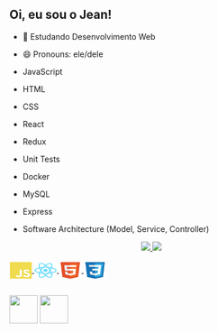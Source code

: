## Oi, eu sou o Jean!

- 🌱 Estudando Desenvolvimento Web
- 😄 Pronouns: ele/dele

- JavaScript
- HTML
- CSS
- React
- Redux
- Unit Tests
- Docker
- MySQL
- Express
- Software Architecture (Model, Service, Controller)

<div align="center">
  <a href="https://github.com/jeands6">
  <img height="130em" src="https://github-readme-stats.vercel.app/api?username=jeanfs6&show_icons=true&theme=dark&include_all_commits=true&count_private=true"/>
  <img height="130em" src="https://github-readme-stats.vercel.app/api/top-langs/?username=jeanfs6&layout=compact&langs_count=7&theme=dark"/>
</div>
  <div style="display: inline_block"><br>
  <img align="center" alt="Jean-Js" height="30" width="40" src="https://raw.githubusercontent.com/devicons/devicon/master/icons/javascript/javascript-plain.svg">
  <img align="center" alt="Jean-React" height="30" width="40" src="https://raw.githubusercontent.com/devicons/devicon/master/icons/react/react-original.svg">
  <img align="center" alt="Jean-HTML" height="30" width="40" src="https://raw.githubusercontent.com/devicons/devicon/master/icons/html5/html5-original.svg">
  <img align="center" alt="Jean-CSS" height="30" width="40" src="https://raw.githubusercontent.com/devicons/devicon/master/icons/css3/css3-original.svg">
  
  ##
  
  <div>
    <a href="https://www.linkedin.com/in/jean-fonseca-dev/" target="_blank"><img src="https://github.com/joaopauloaramuni/joaopauloaramuni/blob/master/img/linkedin.png?raw=true" width="50px" height="50px"/></a>
    <a href="mailto:jeansantos@gmail.com" target="_blank"><img src="https://github.com/joaopauloaramuni/joaopauloaramuni/blob/master/img/gmail.png?raw=true" width="50px" height="50px"/></a>
  </div>
